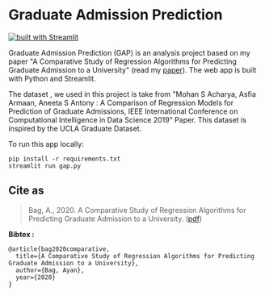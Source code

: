 # Graduate Admission Prediction
[![built with Streamlit](https://img.shields.io/badge/built%20with%20-Streamlit-brightgreen)](https://www.streamlit.io/)


Graduate Admission Prediction (GAP) is an analysis project based on my paper "A Comparative Study of Regression Algorithms for Predicting Graduate Admission to a University" (read my [paper](https://www.researchgate.net/publication/343280957_A_Comparative_Study_of_Regression_Algorithms_for_Predicting_Graduate_Admission_to_a_University)). The web app is built with Python and Streamlit.



The dataset , we used in this project is take from "Mohan S Acharya, Asfia Armaan, Aneeta S Antony : A Comparison of Regression Models for Prediction of Graduate Admissions, IEEE International Conference on Computational Intelligence in Data Science 2019" Paper. This dataset is inspired by the UCLA Graduate Dataset.


To run this app locally:

```
pip install -r requirements.txt
streamlit run gap.py
```

## Cite as
>Bag, A., 2020. A Comparative Study of Regression Algorithms for Predicting Graduate Admission to a University. ([pdf](https://www.researchgate.net/profile/Ayan-Bag/publication/343280957_A_Comparative_Study_of_Regression_Algorithms_for_Predicting_Graduate_Admission_to_a_University/links/5f7e960aa6fdccfd7b4f7ad1/A-Comparative-Study-of-Regression-Algorithms-for-Predicting-Graduate-Admission-to-a-University.pdf))

**Bibtex :**
```
@article{bag2020comparative,
  title={A Comparative Study of Regression Algorithms for Predicting Graduate Admission to a University},
  author={Bag, Ayan},
  year={2020}
}
```

